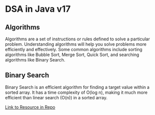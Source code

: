 # DSA in Java v17

## Algorithms

Algorithms are a set of instructions or rules defined to solve a particular problem. Understanding algorithms will help you solve problems more efficiently and effectively. Some common algorithms include sorting algorithms like Bubble Sort, Merge Sort, Quick Sort, and searching algorithms like Binary Search.

## Binary Search
Binary Search is an efficient algorithm for finding a 
target value within a sorted array.
It has a time complexity of O(log n), 
making it much more efficient than linear search (O(n)) 
in a sorted array.

[Link to Resource in Repo]()